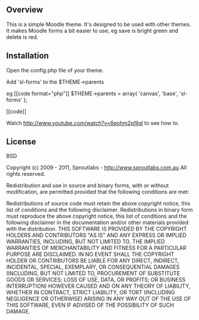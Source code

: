 ## Overview ##

This is a simple Moodle theme. It's designed to be used with other themes.  It makes Moodle forms a bit easier to use, eg save is bright green and delete is red.  

## Installation ##

Open the config.php file of your theme.  

Add 'sl-forms' to the  $THEME->parents

eg 
[[code format="php"]]
$THEME->parents = array(
	'canvas',
	'base',
	'sl-forms'
);

[[code]]

Watch http://www.youtube.com/watch?v=6eohm2pl9qI to see how to.  

## License ##
BSD

Copyright (c) 2009 - 2011, Sproutlabs - http://www.sproutlabs.com.au
All rights reserved.

Redistribution and use in source and binary forms, with or without modification, are permitted provided that the following conditions are met:

Redistributions of source code must retain the above copyright notice, this list of conditions and the following disclaimer.
Redistributions in binary form must reproduce the above copyright notice, this list of conditions and the following disclaimer in the documentation and/or other materials provided with the distribution.
THIS SOFTWARE IS PROVIDED BY THE COPYRIGHT HOLDERS AND CONTRIBUTORS "AS IS" AND ANY EXPRESS OR IMPLIED WARRANTIES, INCLUDING, BUT NOT LIMITED TO, THE IMPLIED WARRANTIES OF MERCHANTABILITY AND FITNESS FOR A PARTICULAR PURPOSE ARE DISCLAIMED. IN NO EVENT SHALL THE COPYRIGHT HOLDER OR CONTRIBUTORS BE LIABLE FOR ANY DIRECT, INDIRECT, INCIDENTAL, SPECIAL, EXEMPLARY, OR CONSEQUENTIAL DAMAGES (INCLUDING, BUT NOT LIMITED TO, PROCUREMENT OF SUBSTITUTE GOODS OR SERVICES; LOSS OF USE, DATA, OR PROFITS; OR BUSINESS INTERRUPTION) HOWEVER CAUSED AND ON ANY THEORY OF LIABILITY, WHETHER IN CONTRACT, STRICT LIABILITY, OR TORT (INCLUDING NEGLIGENCE OR OTHERWISE) ARISING IN ANY WAY OUT OF THE USE OF THIS SOFTWARE, EVEN IF ADVISED OF THE POSSIBILITY OF SUCH DAMAGE.